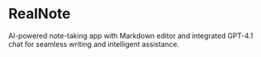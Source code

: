 # RealNote
AI-powered note-taking app with Markdown editor and integrated GPT-4.1 chat for seamless writing and intelligent assistance.
